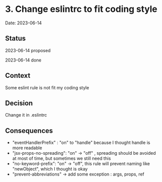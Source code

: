 # 3. Change eslintrc to fit coding style

Date: 2023-06-14

## Status

2023-06-14 proposed

2023-06-14 done

## Context

Some eslint rule is not fit my coding style

## Decision

Change it in .eslintrc

## Consequences

- "eventHandlerPrefix" : "on" to "handle" because I thought handle is more readable
- "jsx-props-no-spreading": "on" -> "off" , spreading should be avoided at most of time, but sometimes we still need this
- "no-keyword-prefix": "on" -> "off", this rule will prevent naming like "newObject", which I thought is okay
- "prevent-abbreviations" -> add some exception : args, props, ref

